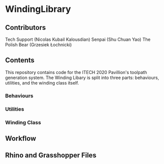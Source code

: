 # WindingLibrary

## Contributors
Tech Support (Nicolas Kubail Kalousdian)
Senpai (Shu Chuan Yao)
The Polish Bear (Grzesiek Łochnicki)

## Contents
This repository contains code for the ITECH 2020 Pavillion's toolpath generation system.
The Winding Libary is split into three parts: behaviours, utilities, and the winding class itself.

### Behaviours

### Utilities

### Winding Class


## Workflow


## Rhino and Grasshopper Files

